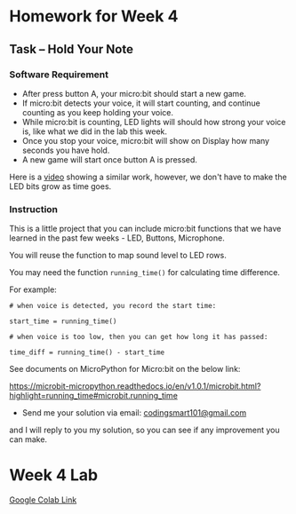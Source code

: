 # Homework for Week 4

## Task – Hold Your Note

### Software Requirement

* After press button A, your micro:bit should start a new game. 
* If micro:bit detects your voice, it will start counting, and continue counting as you keep holding your voice. 
* While micro:bit is counting, LED lights will should how strong your voice is, like what we did in the lab this week. 
* Once you stop your voice, micro:bit will show on Display how many seconds you have hold. 
* A new game will start once button A is pressed.

Here is a [video](https://www.youtube.com/watch?v=cw_rDuByN_8) showing a similar work, however, we don't have to make the LED bits grow as time goes. 

### Instruction

This is a little project that you can include  micro:bit functions that we have learned in the past few weeks - LED, Buttons, Microphone. 

You will reuse the function to map sound level to LED rows. 

You may need the function 
`running_time()` for calculating time difference.

For example: 

```
# when voice is detected, you record the start time: 

start_time = running_time()

# when voice is too low, then you can get how long it has passed: 

time_diff = running_time() - start_time
```
See documents on MicroPython for Micro:bit on the below link: 

https://microbit-micropython.readthedocs.io/en/v1.0.1/microbit.html?highlight=running_time#microbit.running_time

* Send me your solution via email: 
codingsmart101@gmail.com

and I will reply to you my solution, so you can see if any improvement you can make.

# Week 4 Lab

[Google Colab Link](https://colab.research.google.com/drive/1VmbWf3mWLXexySysGEsagVh_0YPkpCLL?usp=sharing)
